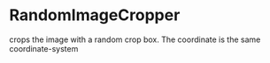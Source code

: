 # RandomImageCropper

crops the image with a random crop box. The coordinate is the same coordinate-system 